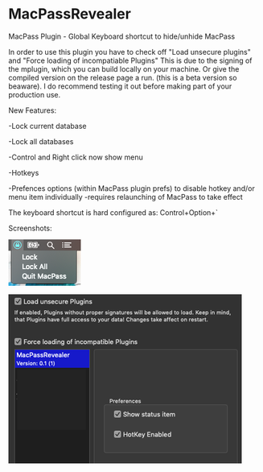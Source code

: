 # MacPassRevealer
MacPass Plugin - Global Keyboard shortcut to hide/unhide MacPass

In order to use this plugin you have to check off "Load unsecure plugins" and "Force loading of incompatiable Plugins"
This is due to the signing of the mplugin, which you can build locally on your machine. Or give the compiled version on the release page a run. (this is a beta version so beaware).
I do recommend testing it out before making part of your production use. 

New Features: 

-Lock current database

-Lock all databases 

-Control and Right click now show menu

-Hotkeys

-Prefences options (within MacPass plugin prefs) to disable hotkey and/or menu item individually
  -requires relaunching of MacPass to take effect



The keyboard shortcut is hard configured as:
Control+Option+`


Screenshots:

![](menu.png)


![](prefs.png)


